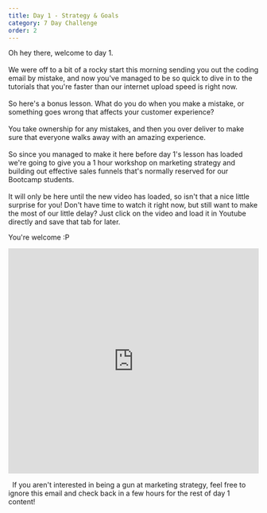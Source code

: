 ```yaml
---
title: Day 1 - Strategy & Goals
category: 7 Day Challenge
order: 2
---
```


Oh hey there, welcome to day 1.&nbsp;<br><br>We were off to a bit of a rocky start this morning sending you out the coding email by mistake, and now you've managed to be so quick to dive in to the tutorials that you're faster than our internet upload speed is right now.&nbsp;<br><br>So here's a bonus lesson. What do you do when you make a mistake, or something goes wrong that affects your customer experience?&nbsp;<br><br>You take ownership for any mistakes, and then you over deliver to make sure that everyone walks away with an amazing experience.&nbsp;<br><br>So since you managed to make it here before day 1's lesson has loaded we're going to give you a 1 hour workshop on marketing strategy and building out effective sales funnels that's normally reserved for our Bootcamp students.&nbsp;<br><br>It will only be here until the new video has loaded, so isn't that a nice little surprise for you\! Don't have time to watch it right now, but still want to make the most of our little delay? Just click on the video and load it in Youtube directly and save that tab for later.&nbsp;

You're welcome :P&nbsp;

<div class="cms-embed" data-cms-embed="PGlmcmFtZSB3aWR0aD0iMTAwJSIgaGVpZ2h0PSI0NTMiIHNyYz0iaHR0cHM6Ly93d3cueW91dHViZS5jb20vZW1iZWQvZFdPcnNYQUxVY3ciIGZyYW1lYm9yZGVyPSIwIiBhbGxvdz0iYWNjZWxlcm9tZXRlcjsgYXV0b3BsYXk7IGVuY3J5cHRlZC1tZWRpYTsgZ3lyb3Njb3BlOyBwaWN0dXJlLWluLXBpY3R1cmUiIGFsbG93ZnVsbHNjcmVlbj48L2lmcmFtZT4="><iframe width="100%" height="453" src="https://www.youtube.com/embed/dWOrsXALUcw" frameborder="0" allow="accelerometer; autoplay; encrypted-media; gyroscope; picture-in-picture" allowfullscreen=""></iframe></div>

&nbsp;
If you aren't interested in being a gun at marketing strategy, feel free to ignore this email and check back in a few hours for the rest of day 1 content\!&nbsp;